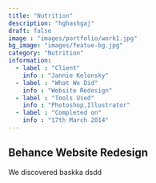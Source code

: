 ```yaml
---
title: "Nutrition"
description: "hghashgaj"
draft: false
image : "images/portfolio/work1.jpg"
bg_image: "images/featue-bg.jpg"
category: "Nutrition"
information:
  - label : "Client"
    info : "Jannie Kelonsky"
  - label : "What We Did"
    info : "Website Redesign"
  - label : "Tools Used"
    info : "Photoshop,Illustrator"
  - label : "Completed on"
    info : "17th March 2014"
---
```


## Behance Website Redesign

We discovered baskka dsdd

